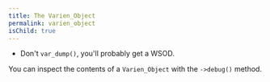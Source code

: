 ```yaml
---
title: The Varien_Object
permalink: varien_object
isChild: true
---
```


* Don't `var_dump()`, you'll probably get a WSOD.

You can inspect the contents of a `Varien_Object` with the `->debug()` method.